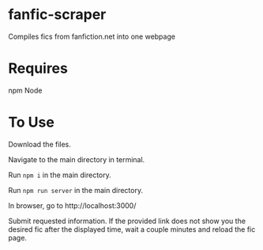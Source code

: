 # fanfic-scraper
Compiles fics from fanfiction.net into one webpage

# Requires
npm 
Node

# To Use
Download the files.

Navigate to the main directory in terminal.

Run `npm i` in the main directory.

Run `npm run server` in the main directory.

In browser, go to http://localhost:3000/

Submit requested information. If the provided link does not show you the desired fic after the displayed time, wait a couple minutes and reload the fic page.

